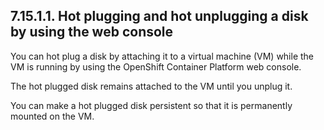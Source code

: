 ## 7.15.1.1. Hot plugging and hot unplugging a disk by using the web console

You can hot plug a disk by attaching it to a virtual machine (VM) while the VM is running by using the OpenShift Container Platform web console.

The hot plugged disk remains attached to the VM until you unplug it.

You can make a hot plugged disk persistent so that it is permanently mounted on the VM.


